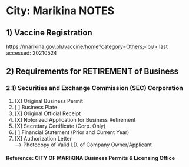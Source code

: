 # City: Marikina NOTES
## 1) Vaccine Registration
https://marikina.gov.ph/vaccine/home?category=Others;<br/>
last accessed: 20210524

## 2) Requirements for RETIREMENT of Business
### 2.1) Securities and Exchange Commission (SEC) Corporation
1) [X] Original Business Permit<br/>
2) [ ] Business Plate<br/>
3) [X] Original Official Receipt<br/>
4) [X] Notorized Application for Business Retirement<br/>
5) [X] Secretary Certificate (Corp. Only)<br/>
6) [ ] Financial Statement (Prior and Current Year)<br/>
7) [X] Authorization Letter<br/>
--> Photocopy of Valid I.D. of Company Owner/Applicant
#### Reference: CITY OF MARIKINA Business Permits & Licensing Office
